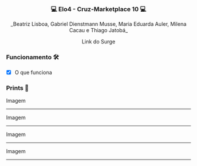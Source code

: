 ### <p align="center">💻 Elo4 - Cruz-Marketplace 10 💻</p>

<p align="center">_Beatriz Lisboa, Gabriel Dienstmann Musse, Maria Eduarda Auler, Milena Cacau e Thiago Jatobá_</p>

<p align="center">Link do Surge</p>

### Funcionamento 🛠

- [x] O que funciona


### Prints 🎨

Imagem
***

Imagem
***

Imagem
***

Imagem
***
